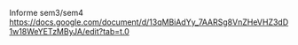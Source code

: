 Informe sem3/sem4
https://docs.google.com/document/d/13qMBiAdYy_7AARSg8VnZHeVHZ3dD1w18WeYETzMByJA/edit?tab=t.0
